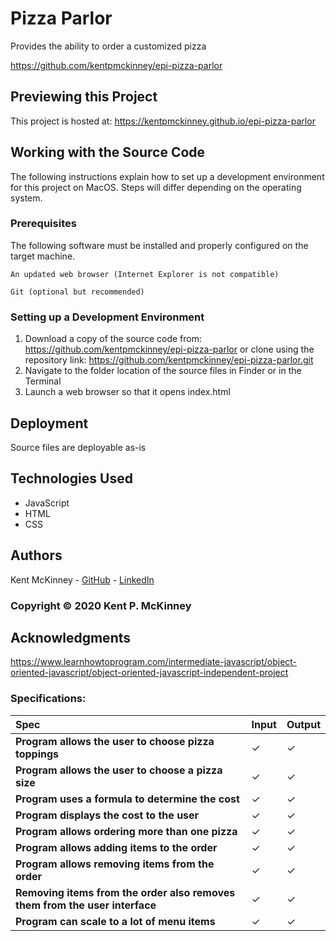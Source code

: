 <!-- Category: Epicodus;HTML/CSS/JS -->
# Pizza Parlor

Provides the ability to order a customized pizza

https://github.com/kentpmckinney/epi-pizza-parlor

## Previewing this Project

This project is hosted at: https://kentpmckinney.github.io/epi-pizza-parlor

## Working with the Source Code

The following instructions explain how to set up a development environment for this project on MacOS. Steps will differ depending on the operating system.

### Prerequisites

The following software must be installed and properly configured on the target machine. 

```
An updated web browser (Internet Explorer is not compatible)
```
```
Git (optional but recommended)
```

### Setting up a Development Environment

1. Download a copy of the source code from: https://github.com/kentpmckinney/epi-pizza-parlor
   or clone using the repository link: https://github.com/kentpmckinney/epi-pizza-parlor.git
2. Navigate to the folder location of the source files in Finder or in the Terminal
3. Launch a web browser so that it opens index.html

## Deployment

Source files are deployable as-is

## Technologies Used

* JavaScript
* HTML
* CSS

## Authors

Kent McKinney - [GitHub](https://github.com/kentpmckinney) - [LinkedIn](https://www.linkedin.com/in/kentpmckinney/)

### Copyright &copy; 2020 Kent P. McKinney

## Acknowledgments

https://www.learnhowtoprogram.com/intermediate-javascript/object-oriented-javascript/object-oriented-javascript-independent-project

### Specifications:

| Spec | Input | Output |
| :------------- | :------------- | :------------- |
| **Program allows the user to choose pizza toppings** | ✓| ✓ |
| **Program allows the user to choose a pizza size** | ✓ | ✓ |
| **Program uses a formula to determine the cost** | ✓ | ✓ |
| **Program displays the cost to the user** | ✓ | ✓ |
| **Program allows ordering more than one pizza** | ✓ | ✓ |
| **Program allows adding items to the order** | ✓ | ✓ |
| **Program allows removing items from the order** | ✓ | ✓ |
| **Removing items from the order also removes them from the user interface** | ✓ | ✓ |
| **Program can scale to a lot of menu items** | ✓ | ✓ |
